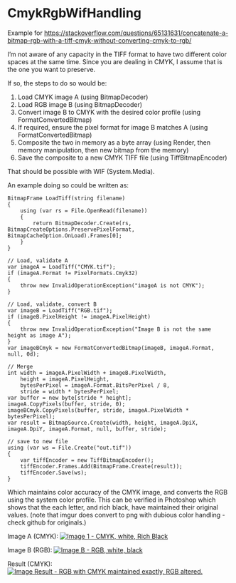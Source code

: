 # CmykRgbWifHandling
Example for https://stackoverflow.com/questions/65131631/concatenate-a-bitmap-rgb-with-a-tiff-cmyk-without-converting-cmyk-to-rgb/

I’m not aware of any capacity in the TIFF format to have two different color spaces at the same time. Since you are dealing in CMYK, I assume that is the one you want to preserve. 

If so, the steps to do so would be:

1. Load CMYK image A (using BitmapDecoder)
2. Load RGB image B (using BitmapDecoder)
3. Convert image B to CMYK with the desired color profile (using FormatConvertedBitmap)
4. If required, ensure the pixel format for image B matches A (using FormatConvertedBitmap)
5. Composite the two in memory as a byte array (using Render, then memory manipulation, then new bitmap from the memory)
6. Save the composite to a new CMYK TIFF file (using TiffBitmapEncoder)

That should be possible with WIF (System.Media).

An example doing so could be written as:

    BitmapFrame LoadTiff(string filename)
    {
        using (var rs = File.OpenRead(filename))
        {
            return BitmapDecoder.Create(rs, BitmapCreateOptions.PreservePixelFormat, BitmapCacheOption.OnLoad).Frames[0];
        }
    }

    // Load, validate A
    var imageA = LoadTiff("CMYK.tif");
    if (imageA.Format != PixelFormats.Cmyk32)
    {
        throw new InvalidOperationException("imageA is not CMYK");
    }

    // Load, validate, convert B
    var imageB = LoadTiff("RGB.tif");
    if (imageB.PixelHeight != imageA.PixelHeight)
    {
        throw new InvalidOperationException("Image B is not the same height as image A");
    }
    var imageBCmyk = new FormatConvertedBitmap(imageB, imageA.Format, null, 0d);

    // Merge
    int width = imageA.PixelWidth + imageB.PixelWidth,
        height = imageA.PixelHeight,
        bytesPerPixel = imageA.Format.BitsPerPixel / 8,
        stride = width * bytesPerPixel;
    var buffer = new byte[stride * height];
    imageA.CopyPixels(buffer, stride, 0);
    imageBCmyk.CopyPixels(buffer, stride, imageA.PixelWidth * bytesPerPixel);
    var result = BitmapSource.Create(width, height, imageA.DpiX, imageA.DpiY, imageA.Format, null, buffer, stride);

    // save to new file
    using (var ws = File.Create("out.tif"))
    {
        var tiffEncoder = new TiffBitmapEncoder();
        tiffEncoder.Frames.Add(BitmapFrame.Create(result));
        tiffEncoder.Save(ws);
    }

Which maintains color accuracy of the CMYK image, and converts the RGB using the system color profile.  This can be verified in Photoshop which shows that the each letter, and rich black, have maintained their original values. (note that imgur does convert to png with dubious color handling - check github for originals.)

Image A (CMYK): 
[![Image 1 - CMYK, white, Rich Black][1]][1]

Image B (RGB):
[![Image B - RGB, white, black][2]][2]

Result (CMYK):
[![Image Result - RGB with CMYK maintained exactly, RGB altered.][3]][3]


  [1]: https://i.stack.imgur.com/ja5of.png
  [2]: https://i.stack.imgur.com/erWtZ.png
  [3]: https://i.stack.imgur.com/5GFIs.png

